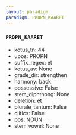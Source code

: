 ```yaml
---
layout: paradigm
paradigm: PROPN_KAARET
---
```

### ` PROPN_KAARET `


* kotus_tn: 44
* upos: PROPN
* suffix_regex: et
* kotus_av: None
* grade_dir: strengthen
* harmony: back
* possessive: False
* stem_diphthong: None
* deletion: et
* plurale_tantum: False
* clitics: False
* pos: NOUN
* stem_vowel: None
